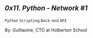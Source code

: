 ## *0x11. Python - Network #1*

`Python`   `Scripting`   `Back-end`   `API`

By: Guillaume, CTO at Holberton School
